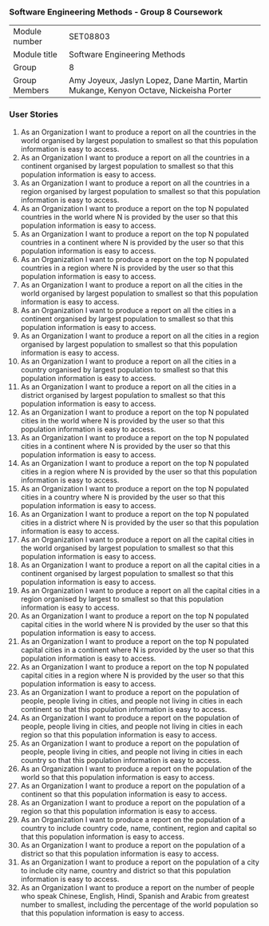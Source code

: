 ### Software Engineering Methods - Group 8 Coursework

| | |
| --- | --- |
| Module number | SET08803 |
| Module title | Software Engineering Methods |
| Group | 8 |
| Group Members | Amy Joyeux, Jaslyn Lopez, Dane Martin, Martin Mukange, Kenyon Octave, Nickeisha Porter |

 


### User Stories
1. As an Organization I want to produce a report on all the countries in the world organised by largest population to smallest so that this population information is easy to access.
2. As an Organization I want to produce a report on all the countries in a continent organised by largest population to smallest so that this population information is easy to access.
3. As an Organization I want to produce a report on all the countries in a region organised by largest population to smallest so that this population information is easy to access.
4. As an Organization I want to produce a report on the top N populated countries in the world where N is provided by the user so that this population information is easy to access.
5. As an Organization I want to produce a report on the top N populated countries in a continent where N is provided by the user so that this population information is easy to access.
6. As an Organization I want to produce a report on the top N populated countries in a region where N is provided by the user so that this population information is easy to access.
7. As an Organization I want to produce a report on all the cities in the world organised by largest population to smallest so that this population information is easy to access.
8. As an Organization I want to produce a report on all the cities in a continent organised by largest population to smallest so that this population information is easy to access.
9. As an Organization I want to produce a report on all the cities in a region organised by largest population to smallest so that this population information is easy to access.
10. As an Organization I want to produce a report on all the cities in a country organised by largest population to smallest so that this population information is easy to access.
11. As an Organization I want to produce a report on all the cities in a district organised by largest population to smallest so that this population information is easy to access.
12. As an Organization I want to produce a report on the top N populated cities in the world where N is provided by the user so that this population information is easy to access.
13. As an Organization I want to produce a report on the top N populated cities in a continent where N is provided by the user so that this population information is easy to access.
14. As an Organization I want to produce a report on the top N populated cities in a region where N is provided by the user so that this population information is easy to access.
15. As an Organization I want to produce a report on the top N populated cities in a country where N is provided by the user so that this population information is easy to access.
16. As an Organization I want to produce a report on the top N populated cities in a district where N is provided by the user so that this population information is easy to access.
17. As an Organization I want to produce a report on all the capital cities in the world organised by largest population to smallest so that this population information is easy to access.
18. As an Organization I want to produce a report on all the capital cities in a continent organised by largest population to smallest so that this population information is easy to access.
19. As an Organization I want to produce a report on all the capital cities in a region organised by largest to smallest so that this population information is easy to access.
20. As an Organization I want to produce a report on the top N populated capital cities in the world where N is provided by the user so that this population information is easy to access.
21. As an Organization I want to produce a report on the top N populated capital cities in a continent where N is provided by the user so that this population information is easy to access.
22. As an Organization I want to produce a report on the top N populated capital cities in a region where N is provided by the user so that this population information is easy to access.
23. As an Organization I want to produce a report on the population of people, people living in cities, and people not living in cities in each continent so that this population information is easy to access.
24. As an Organization I want to produce a report on the population of people, people living in cities, and people not living in cities in each region so that this population information is easy to access.
25. As an Organization I want to produce a report on the population of people, people living in cities, and people not living in cities in each country so that this population information is easy to access.
26. As an Organization I want to produce a report on the population of the world so that this population information is easy to access.
27. As an Organization I want to produce a report on the population of a continent so that this population information is easy to access.
28. As an Organization I want to produce a report on the population of a region so that this population information is easy to access.
29. As an Organization I want to produce a report on the population of a country to include country code, name, continent, region and capital so that this population information is easy to access.
30. As an Organization I want to produce a report on the population of a district so that this population information is easy to access.
31. As an Organization I want to produce a report on the population of a city to include city name, country and district so that this population information is easy to access.
32. As an Organization I want to produce a report on the number of people who speak Chinese, English, Hindi, Spanish and Arabic from greatest number to smallest, including the percentage of the world population so that this population information is easy to access.